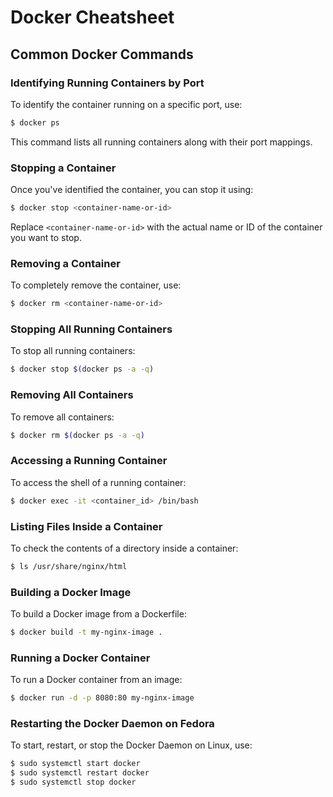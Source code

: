 # Docker Cheatsheet

## Common Docker Commands

### Identifying Running Containers by Port
To identify the container running on a specific port, use:
```sh
$ docker ps
```
This command lists all running containers along with their port mappings.

### Stopping a Container
Once you've identified the container, you can stop it using:
```sh
$ docker stop <container-name-or-id>
```
Replace `<container-name-or-id>` with the actual name or ID of the container you want to stop.

### Removing a Container
To completely remove the container, use:
```sh
$ docker rm <container-name-or-id>
```

### Stopping All Running Containers
To stop all running containers:
```sh
$ docker stop $(docker ps -a -q)
```

### Removing All Containers
To remove all containers:
```sh
$ docker rm $(docker ps -a -q)
```

### Accessing a Running Container
To access the shell of a running container:
```sh
$ docker exec -it <container_id> /bin/bash
```

### Listing Files Inside a Container
To check the contents of a directory inside a container:
```sh
$ ls /usr/share/nginx/html
```

### Building a Docker Image
To build a Docker image from a Dockerfile:
```sh
$ docker build -t my-nginx-image .
```

### Running a Docker Container
To run a Docker container from an image:
```sh
$ docker run -d -p 8080:80 my-nginx-image
```

### Restarting the Docker Daemon on Fedora
To start, restart, or stop the Docker Daemon on Linux, use:
```sh
$ sudo systemctl start docker
$ sudo systemctl restart docker
$ sudo systemctl stop docker
```
